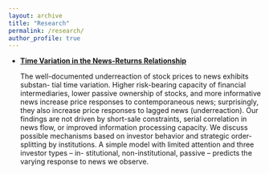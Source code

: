 ```yaml
---
layout: archive
title: "Research"
permalink: /research/
author_profile: true
---
```


 * [**Time Variation in the News-Returns Relationship**](https://papers.ssrn.com/sol3/papers.cfm?abstract_id=3420981)

   The well-documented underreaction of stock prices to news exhibits substan- tial time variation. Higher risk-bearing capacity of financial intermediaries, lower passive ownership of stocks, and more informative news increase price responses to contemporaneous news; surprisingly, they also increase price responses to lagged news (underreaction). Our findings are not driven by short-sale constraints, serial correlation in news flow, or improved information processing capacity. We discuss possible mechanisms based on investor behavior and strategic order-splitting by institutions. A simple model with limited attention and three investor types – in- stitutional, non-institutional, passive – predicts the varying response to news we observe.
